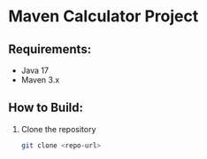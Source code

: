 # Maven Calculator Project

## Requirements:
- Java 17
- Maven 3.x

## How to Build:
1. Clone the repository
   ```bash
   git clone <repo-url>
